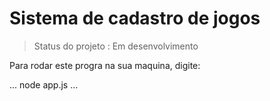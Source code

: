 <h1>Sistema de cadastro  de  jogos</h1>

> Status do projeto : Em desenvolvimento

Para rodar  este  progra  na sua  maquina, digite:

...
node app.js
...
